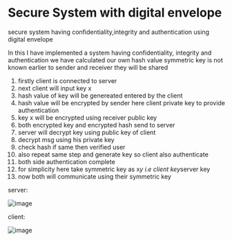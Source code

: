# Secure System with digital envelope
secure system having confidentiality,integrity and authentication using digital envelope

In this I have implemented a system having confidentiality, integrity and authentication
we have calculated our own hash value 
symmetric key is not known earlier to sender and receiver they will be shared

1. firstly client is connected to server
2. next client will input key x
3. hash value of key will be genereated entered by the client
4. hash value will be encrypted by sender here client private key to provide authentication
5. key x will be encrypted using receiver public key 
6. both encrypted key and encrypted hash send to server
7. server will decrypt key using public key of client
8. decrypt msg using his private key
9. check hash if same then verified user
10. also repeat same step and generate key so client also authenticate
11. both side authentication complete
12. for simplicity here take symmetric key as x*y i.e client key*server key
13. now both will communicate using their symmetric key

server:

![image](https://user-images.githubusercontent.com/89848299/201417413-e1606870-4616-457f-97ee-caf0fa7bc6ef.png)



client:

![image](https://user-images.githubusercontent.com/89848299/201417471-6133ad37-7c23-4b85-8567-984ead4ab42a.png)

